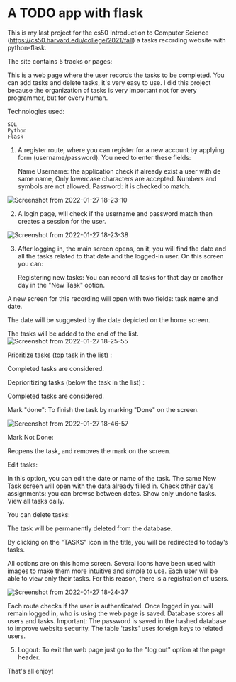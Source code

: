 # A TODO app with flask
 This is my last project for the cs50 Introduction to Computer Science (https://cs50.harvard.edu/college/2021/fall) a tasks recording website with python-flask.

The site contains 5 tracks or pages:


This is a web page where the user records the tasks to be completed. You can add tasks and delete tasks, it's very easy to use.
I did this project because the organization of tasks is very important not for every programmer, but for every human.

Technologies used:

    SQL
    Python
    Flask

1. A register route, where you can register for a new account by applying form (username/password).
You need to enter these fields:

      Name
      Username: the application check if already exist a user with de same name, Only lowercase characters are accepted. Numbers and symbols are not allowed.
      Password: it is checked to match.


![Screenshot from 2022-01-27 18-23-10](https://user-images.githubusercontent.com/92978761/151401244-536ac9da-413c-4cf7-962f-733b884e6eed.png)



2. A login page, will check if the username and password match then creates a session for the user.



![Screenshot from 2022-01-27 18-23-38](https://user-images.githubusercontent.com/92978761/151401535-a16cca70-e08b-43c5-bf21-568b17abe425.png)



3.  After logging in, the main screen opens, on it, you will find the date and all the tasks related to that date and the logged-in user. On this screen you can:

    Registering new tasks:
 You can record all tasks for that day or another day in the "New Task" option.
 
 A new screen for this recording will open with two fields: task name and date.
 
 The date will be suggested by the date depicted on the home screen.
 
 The tasks will be added to the end of the list.
 ![Screenshot from 2022-01-27 18-25-55](https://user-images.githubusercontent.com/92978761/151402625-eb6348e0-a7b6-4e12-b9be-9fcd477438ac.png)
 

   Prioritize tasks (top task in the list) :
   
Completed tasks are considered.

Deprioritizing tasks (below the task in the list) :

Completed tasks are considered.

  Mark "done":
To finish the task by marking "Done" on the screen.


![Screenshot from 2022-01-27 18-46-57](https://user-images.githubusercontent.com/92978761/151404650-7515cd54-07ad-46c3-a265-8de02e3748ba.png)

  Mark Not Done:
  
  Reopens the task, and removes the mark on the screen.
    
Edit tasks:

 In this option, you can edit the date or name of the task. The same New Task screen will open with the data already filled in.
    Check other day's assignments: you can browse between dates.
    Show only undone tasks.
    View all tasks daily.

   You can delete tasks:
   
The task will be permanently deleted from the database.

By clicking on the "TASKS" icon in the title, you will be redirected to today's tasks.

All options are on this home screen. Several icons have been used with images to make them more intuitive and simple to use. Each user will be able to view only their tasks. For this reason, there is a registration of users.





![Screenshot from 2022-01-27 18-24-37](https://user-images.githubusercontent.com/92978761/151403794-8a4132e4-47fc-405c-af8b-e16c516986af.png)

Each route checks if the user is authenticated. Once logged in you will remain logged in, who is using the web page is saved.
Database stores all users and tasks. Important: The password is saved in the hashed database to improve website security. The table 'tasks' uses foreign keys to related users.


5. Logout:
To exit the web page just go to the "log out" option at the page header.

That's all enjoy!



